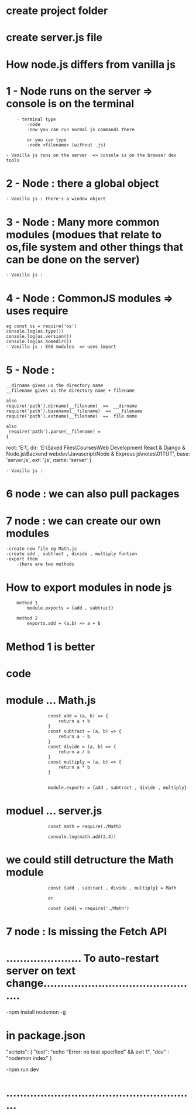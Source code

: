 # create project folder 

# create server.js file 

# How node.js differs from vanilla js  
# 1   - Node runs on the server  => console is on the terminal
        - terminal type 
            -node 
            -now you can run normal js commands there 

            or you can type 
            -node <filename> (without .js)

    - Vanilla js runs on the server  => console is on the browser dev tools 

# 2   - Node : there a global object 
    - Vanilla js : there's a window object 

# 3   - Node : Many more common modules (modues that relate to os,file system and other things that can be done     on    the  server)
    - Vanilla js :

# 4   - Node : CommonJS modules => uses require
    eg const os = require('os') 
    console.log(os.type())
    console.log(os.version())
    console.log(os.homedir())
    - Vanilla js : ES6 modules  => uses import 
# 5   - Node : 
    __dirname gives us the directory name 
    __filename gives us the directory name + filename

    also 
    require('path').dirname(__filename)  ==  __dirname
    require('path').basename(__filename)  ==  __filename
    require('path').extname(__filename)  ==  file name 

    also 
     require('path').parse(__filename) = 
    {
  root: 'E:\\',
  dir: 'E:\\Saved Files\\Courses\\Web Development  React & Django & Node.js\\Backend webdev\\Javascript\\Node & Express js\\notes\\01TUT',
  base: 'server.js',
  ext: '.js',
  name: 'server'
}

    - Vanilla js :

# 6 node : we can also pull packages 
    
# 7 node : we can create our own modules 
    -create new file eg Math.js
    -create add , subtract , divide , multiply funtion 
    -export them 
        -there are two methods 
#       How to export modules in node js 
        method 1 
            module.exports = {add , subtract}
        
        method 2 
            exports.add = (a,b) => a + b 

# Method 1 is better 

# code 

# module ... Math.js 

                    const add = (a, b) => {
                        return a + b
                    }
                    const subtract = (a, b) => {
                        return a - b
                    }
                    const divide = (a, b) => {
                        return a / b
                    }
                    const multiply = (a, b) => {
                        return a * b
                    }


                    module.exports = {add , subtract , divide , multiply}


# moduel ... server.js 

                    const math = require(./Math) 

                    console.log(math.add(2,4))

 # we could still detructure the Math module 

                    const {add , subtract , divide , multiply} = Math

                    or 

                    const {add} = require('./Math') 


# 7 node : Is missing the Fetch API















# ...................... To auto-restart server on text change..............................................

-npm install nodemon -g

# in package.json

"scripts": {
"test": "echo \"Error: no test specified\" && exit 1",
"dev" : "nodemon index"
}

-npm run dev

# ........................................................